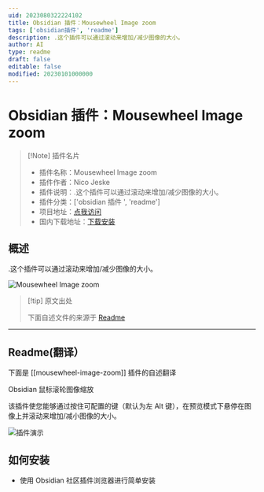 ```yaml
---
uid: 2023080322224102
title: Obsidian 插件：Mousewheel Image zoom
tags: ['obsidian插件', 'readme']
description: .这个插件可以通过滚动来增加/减少图像的大小。
author: AI
type: readme
draft: false
editable: false
modified: 20230101000000
---
```


# Obsidian 插件：Mousewheel Image zoom

> [!Note] 插件名片
> - 插件名称：Mousewheel Image zoom
> - 插件作者：Nico Jeske
> - 插件说明：.这个插件可以通过滚动来增加/减少图像的大小。
> - 插件分类：['obsidian 插件 ', 'readme']
> - 项目地址：[点我访问](https://github.com/nicojeske/mousewheel-image-zoom)
> - 国内下载地址：[下载安装](https://pkmer.cn/products/plugin/pluginMarket/?mousewheel-image-zoom)

## 概述

.这个插件可以通过滚动来增加/减少图像的大小。

![Mousewheel Image zoom](https://cdn.pkmer.cn/covers/mousewheel-image-zoom_new.gif!pkmer)

> [!tip] 原文出处
>
>下面自述文件的来源于 [Readme](https://ghproxy.net/https://raw.githubusercontent.com/nicojeske/mousewheel-image-zoom/master/README.md)

---

## Readme(翻译）

下面是 [[mousewheel-image-zoom]] 插件的自述翻译

Obsidian 鼠标滚轮图像缩放

该插件使您能够通过按住可配置的键（默认为左 Alt 键），在预览模式下悬停在图像上并滚动来增加/减小图像的大小。

![插件演示](https://raw.githubusercontent.com/nicojeske/mousewheel-image-zoom/master/Animation.gif)

## 如何安装

- 使用 Obsidian 社区插件浏览器进行简单安装



